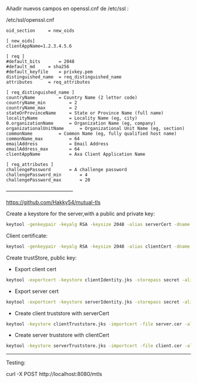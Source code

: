 Añadir nuevos campos en openssl.cnf de  /etc/ssl :

/etc/ssl/openssl.cnf

```code
oid_section		= new_oids

[ new_oids]
clientAppName=1.2.3.4.5.6

[ req ]
#default_bits		= 2048
#default_md		= sha256
#default_keyfile 	= privkey.pem
distinguished_name	= req_distinguished_name
attributes		= req_attributes

[ req_distinguished_name ]
countryName			= Country Name (2 letter code)
countryName_min			= 2
countryName_max			= 2
stateOrProvinceName		= State or Province Name (full name)
localityName			= Locality Name (eg, city)
0.organizationName		= Organization Name (eg, company)
organizationalUnitName		= Organizational Unit Name (eg, section)
commonName			= Common Name (eg, fully qualified host name)
commonName_max			= 64
emailAddress			= Email Address
emailAddress_max		= 64
clientAppName			= Axa Client Application Name

[ req_attributes ]
challengePassword		= A challenge password
challengePassword_min		= 4
challengePassword_max		= 20
```

—————————————

https://github.com/Hakky54/mutual-tls


Create a keystore for the server,with a public and private key:
```bash
keytool -genkeypair -keyalg RSA -keysize 2048 -alias serverCert -dname "CN=ServerCN,OU=Server,O=Dpto,C=ES" -validity 3650 -keystore serverIdentity.jks -storepass secret -keypass secret -deststoretype pkcs12
```

Client certificate:
```bash
keytool -genkeypair -keyalg RSA -keysize 2048 -alias clientCert -dname "CN=ClientCN,OU=Client,O=RCB,C=ES" -validity 3650 -keystore clientIdentity.jks -storepass secret -keypass secret -deststoretype pkcs12
```


Create trustStore, public key:

* Export client cert

```bash
keytool -exportcert -keystore clientIdentity.jks -storepass secret -alias clientCert -rfc -file client.cer
```

* Export server cert
```bash
keytool -exportcert -keystore serverIdentity.jks -storepass secret -alias serverCert -rfc -file server.cer
```

* Create client truststore with serverCert
```bash
keytool -keystore clientTruststore.jks -importcert -file server.cer -alias serverCert -storepass secret
```

* Create server truststore with clientCert 
```bash
keytool -keystore serverTruststore.jks -importcert -file client.cer -alias clientCert -storepass secret
```


---------------
Testing:

curl -X POST http://localhost:8080/mtls
